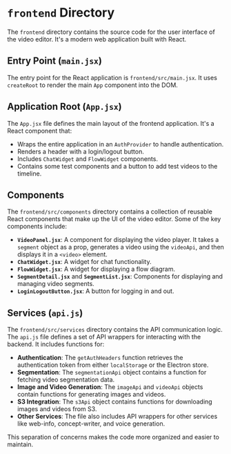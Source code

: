 # `frontend` Directory

The `frontend` directory contains the source code for the user interface of the video editor. It's a modern web application built with React.

## Entry Point (`main.jsx`)

The entry point for the React application is `frontend/src/main.jsx`. It uses `createRoot` to render the main `App` component into the DOM.

## Application Root (`App.jsx`)

The `App.jsx` file defines the main layout of the frontend application. It's a React component that:

- Wraps the entire application in an `AuthProvider` to handle authentication.
- Renders a header with a login/logout button.
- Includes `ChatWidget` and `FlowWidget` components.
- Contains some test components and a button to add test videos to the timeline.

## Components

The `frontend/src/components` directory contains a collection of reusable React components that make up the UI of the video editor. Some of the key components include:

- **`VideoPanel.jsx`**: A component for displaying the video player. It takes a `segment` object as a prop, generates a video using the `videoApi`, and then displays it in a `<video>` element.
- **`ChatWidget.jsx`**: A widget for chat functionality.
- **`FlowWidget.jsx`**: A widget for displaying a flow diagram.
- **`SegmentDetail.jsx`** and **`SegmentList.jsx`**: Components for displaying and managing video segments.
- **`LoginLogoutButton.jsx`**: A button for logging in and out.

## Services (`api.js`)

The `frontend/src/services` directory contains the API communication logic. The `api.js` file defines a set of API wrappers for interacting with the backend. It includes functions for:

- **Authentication**: The `getAuthHeaders` function retrieves the authentication token from either `localStorage` or the Electron store.
- **Segmentation**: The `segmentationApi` object contains a function for fetching video segmentation data.
- **Image and Video Generation**: The `imageApi` and `videoApi` objects contain functions for generating images and videos.
- **S3 Integration**: The `s3Api` object contains functions for downloading images and videos from S3.
- **Other Services**: The file also includes API wrappers for other services like web-info, concept-writer, and voice generation.

This separation of concerns makes the code more organized and easier to maintain.

